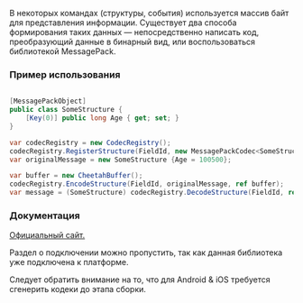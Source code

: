 В некоторых командах (структуры, события) используется массив байт для представления информации. Существует два способа
формирования таких данных — непосредственно написать код, преобразующий данные в бинарный вид, или воспользоваться
библиотекой MessagePack.

### Пример использования

```csharp

[MessagePackObject]
public class SomeStructure {
    [Key(0)] public long Age { get; set; }    
}

var codecRegistry = new CodecRegistry();
codecRegistry.RegisterStructure(FieldId, new MessagePackCodec<SomeStructure>());
var originalMessage = new SomeStructure {Age = 100500};

var buffer = new CheetahBuffer();
codecRegistry.EncodeStructure(FieldId, originalMessage, ref buffer);
var message = (SomeStructure) codecRegistry.DecodeStructure(FieldId, ref buffer);
```

### Документация

[Официальный сайт.](https://github.com/neuecc/MessagePack-CSharp)

Раздел о подключении можно пропустить, так как данная библиотека уже подключена к платформе.

Следует обратить внимание на то, что для Android & iOS требуется сгенерить кодеки до этапа сборки.